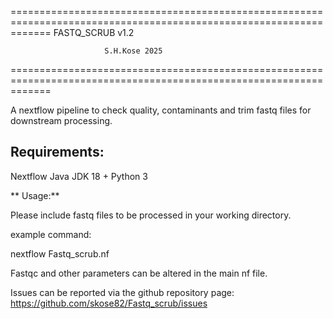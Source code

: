 ===================================================================================================================
						FASTQ_SCRUB v1.2 

						 S.H.Kose 2025
===================================================================================================================

A nextflow pipeline to check quality, contaminants 
and trim fastq files for downstream processing. 

## Requirements: ##

Nextflow
Java JDK 18 +
Python 3

** Usage:**

Please include fastq files to be processed in your working directory. 

example command: 

nextflow Fastq_scrub.nf

Fastqc and other parameters can be altered in the main nf file. 

Issues can be reported via the github repository page: https://github.com/skose82/Fastq_scrub/issues




